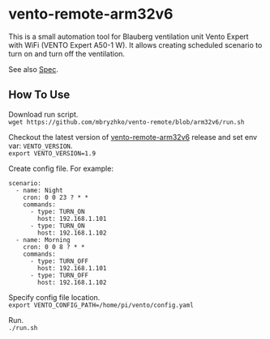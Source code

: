 # vento-remote-arm32v6

This is a small automation tool for Blauberg ventilation unit Vento Expert with WiFi (VENTO Expert A50-1 W).
It allows creating scheduled scenario to turn on and turn off the ventilation. 

See also [Spec](https://blaubergventilatoren.de/uploads/download/ventoexpertduowsmarthousev11ru.pdf).

## How To Use
Download run script.  
`wget https://github.com/mbryzhko/vento-remote/blob/arm32v6/run.sh`

Checkout the latest version of [vento-remote-arm32v6](https://github.com/mbryzhko/vento-remote/packages/526550/versions) release and set env var: `VENTO_VERSION`.  
`export VENTO_VERSION=1.9`

Create config file. For example:
```
scenario:
  - name: Night
    cron: 0 0 23 ? * *
    commands:
      - type: TURN_ON
        host: 192.168.1.101
      - type: TURN_ON
        host: 192.168.1.102
  - name: Morning
    cron: 0 0 8 ? * *
    commands:
      - type: TURN_OFF
        host: 192.168.1.101
      - type: TURN_OFF
        host: 192.168.1.102 
```

Specify config file location.  
`export VENTO_CONFIG_PATH=/home/pi/vento/config.yaml`

Run.  
`./run.sh`

